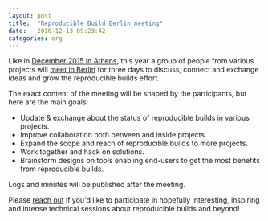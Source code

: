 ```yaml
---
layout: post
title:  "Reproducible Build Berlin meeting"
date:   2016-12-13 09:23:42
categories: org
---
```


Like in [December 2015 in Athens](https://reproducible-builds.org/events/athens2015/), this year a group of people from various projects will [meet in Berlin](https://reproducible-builds.org/events/berlin2016/) for three days to discuss, connect and exchange ideas and grow the reproducible builds effort.

The exact content of the meeting will be shaped by the participants, but here are the main goals:

  * Update &amp; exchange about the status of reproducible builds in various projects.
  * Improve collaboration both between and inside projects.
  * Expand the scope and reach of reproducible builds to more projects.
  * Work together and hack on solutions.
  * Brainstorm designs on tools enabling end-users to get the most benefits from reproducible builds.

Logs and minutes will be published after the meeting.

Please [reach out](https://reproducible-builds.org/events/berlin2016) if you'd like to participate in hopefully interesting, inspiring and intense technical sessions about reproducible builds and beyond!

